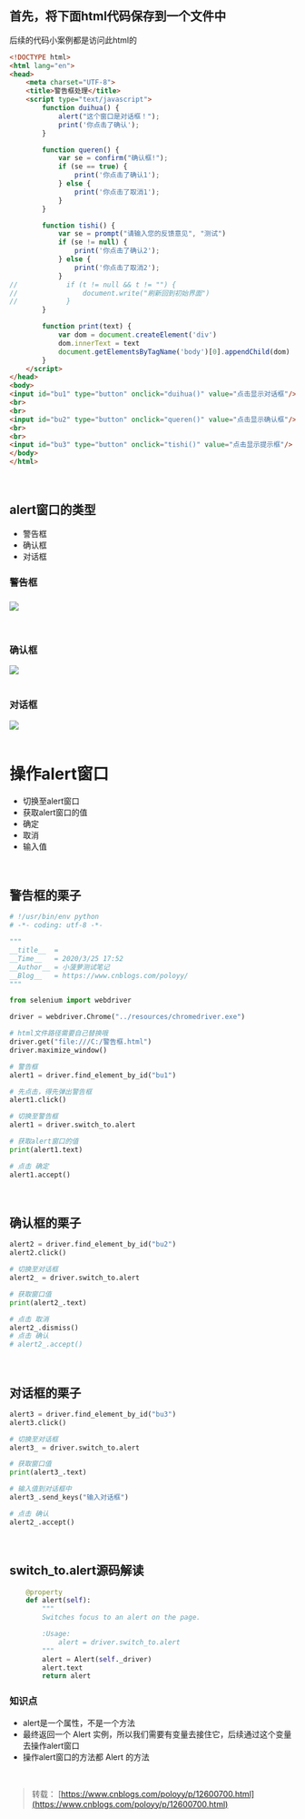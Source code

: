 
## **首先，将下面html代码保存到一个文件中**
后续的代码小案例都是访问此html的  

```html
<!DOCTYPE html>
<html lang="en">
<head>
    <meta charset="UTF-8">
    <title>警告框处理</title>
    <script type="text/javascript">
        function duihua() {
            alert("这个窗口是对话框！");
            print('你点击了确认');
        }

        function queren() {
            var se = confirm("确认框!");
            if (se == true) {
                print('你点击了确认1');
            } else {
                print('你点击了取消1');
            }
        }

        function tishi() {
            var se = prompt("请输入您的反馈意见", "测试")
            if (se != null) {
                print('你点击了确认2');
            } else {
                print('你点击了取消2');
            }
//            if (t != null && t != "") {
//                document.write("刷新回到初始界面")
//            }
        }

        function print(text) {
            var dom = document.createElement('div')
            dom.innerText = text
            document.getElementsByTagName('body')[0].appendChild(dom)
        }
    </script>
</head>
<body>
<input id="bu1" type="button" onclick="duihua()" value="点击显示对话框"/>
<br>
<br>
<input id="bu2" type="button" onclick="queren()" value="点击显示确认框"/>
<br>
<br>
<input id="bu3" type="button" onclick="tishi()" value="点击显示提示框"/>
</body>
</html>

```
 

## alert窗口的类型

- 警告框
- 确认框
- 对话框

### 警告框

### ![](https://img2020.cnblogs.com/blog/1896874/202003/1896874-20200330191645384-273099975.png)
 

### 确认框
![](https://img2020.cnblogs.com/blog/1896874/202003/1896874-20200330191654993-47935397.png)  
 

### 对话框
![](https://img2020.cnblogs.com/blog/1896874/202003/1896874-20200330191703244-948506019.png)  
 

# 操作alert窗口

- 切换至alert窗口
- 获取alert窗口的值
- 确定
- 取消
- 输入值

 

## 警告框的栗子

```python
# !/usr/bin/env python
# -*- coding: utf-8 -*-

"""
__title__  =
__Time__   = 2020/3/25 17:52
__Author__ = 小菠萝测试笔记
__Blog__   = https://www.cnblogs.com/poloyy/
"""

from selenium import webdriver

driver = webdriver.Chrome("../resources/chromedriver.exe")

# html文件路径需要自己替换哦
driver.get("file:///C:/警告框.html")
driver.maximize_window()

# 警告框
alert1 = driver.find_element_by_id("bu1")

# 先点击，得先弹出警告框
alert1.click()

# 切换至警告框
alert1 = driver.switch_to.alert

# 获取alert窗口的值
print(alert1.text)

# 点击 确定
alert1.accept()

```
 

## 确认框的栗子

```python
alert2 = driver.find_element_by_id("bu2")
alert2.click()

# 切换至对话框
alert2_ = driver.switch_to.alert

# 获取窗口值
print(alert2_.text)

# 点击 取消
alert2_.dismiss()
# 点击 确认
# alert2_.accept()

```
 

## 对话框的栗子

```python
alert3 = driver.find_element_by_id("bu3")
alert3.click()

# 切换至对话框
alert3_ = driver.switch_to.alert

# 获取窗口值
print(alert3_.text)

# 输入值到对话框中
alert3_.send_keys("输入对话框")

# 点击 确认
alert2_.accept()

```
 

## switch_to.alert源码解读

```python
    @property
    def alert(self):
        """
        Switches focus to an alert on the page.

        :Usage:
            alert = driver.switch_to.alert
        """
        alert = Alert(self._driver)
        alert.text
        return alert

```

### 知识点

- alert是一个属性，不是一个方法
- 最终返回一个 Alert 实例，所以我们需要有变量去接住它，后续通过这个变量去操作alert窗口
- 操作alert窗口的方法都 Alert 的方法

 
> 转载： [https://www.cnblogs.com/poloyy/p/12600700.html](https://www.cnblogs.com/poloyy/p/12600700.html)

